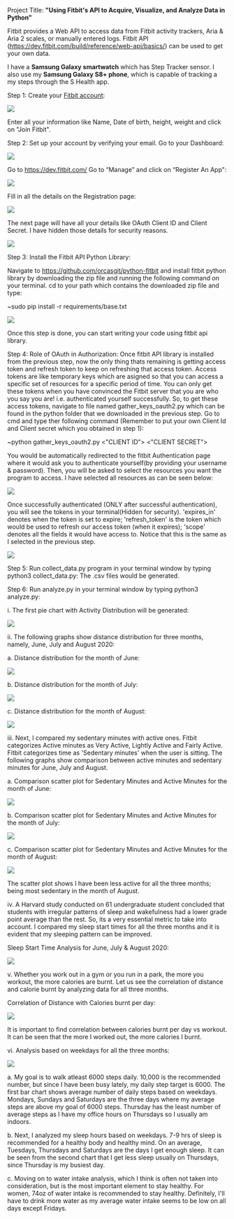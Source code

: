Project Title: **"Using Fitbit's API to Acquire, Visualize, and Analyze Data in Python"**

Fitbit provides a Web API to access data from Fitbit activity trackers, Aria & Aria 2 scales, or manually entered logs.
Fitbit API (https://dev.fitbit.com/build/reference/web-api/basics/) can be used to get your own data.

I have a **Samsung Galaxy smartwatch** which has Step Tracker sensor. I also use my **Samsung Galaxy S8+ phone**, which is capable of tracking a my steps through the S Health app.

Step 1: Create your [Fitbit account](https://accounts.fitbit.com/signup?targetUrl=https%3A%2F%2Fwww.fitbit.com%2Flogin%2Ftransferpage%3Fredirect%3Dhttps%253A%252F%252Fwww.fitbit.com&lcl=en_US):

![](createFitbitAccount.PNG)

Enter all your information like Name, Date of birth, height, weight and click on "Join Fitbit".

Step 2: Set up your account by verifying your email. Go to your Dashboard:

![](fitbitDashboard.PNG)

Go to https://dev.fitbit.com/
Go to “Manage” and click on “Register An App":

![](registerApp.PNG)

Fill in all the details on the Registration page:

![](registrationInfo.PNG)

The next page will have all your details like OAuth Client ID and Client Secret.
I have hidden those details for security reasons.

![](authDetails.PNG)

Step 3: Install the Fitbit API Python Library:

Navigate to https://github.com/orcasgit/python-fitbit and install fitbit python library by downloading the zip file and running the following command on your terminal.
cd to your path which contains the downloaded zip file and type:

~sudo pip install -r requirements/base.txt

![](installLibrary.PNG)

Once this step is done, you can start writing your code using fitbit api library.

Step 4: Role of OAuth in Authorization:
Once fitbit API library is installed from the previous step, now the only thing thats remaining is getting access token and refresh token to keep on refreshing that access token. 
Access tokens are like temporary keys which are asigned so that you can access a specific set of resources for a specific period of time. You can only get these tokens when you have convinced the Fitbit server that you are who you say you are! i.e. authenticated yourself successfully. 
So, to get these access tokens, navigate to file named gather_keys_oauth2.py which can be found in the python folder that we downloaded in the previous step. Go to cmd and type ther following command (Remember to put your own Client Id and Client secret which you obtained in step 1):

~python gather_keys_oauth2.py <"CLIENT ID"> <"CLIENT SECRET"> 

You would be automatically redirected to the fitbit Authentication page where it would ask you to authenticate yourself(by providing your username & password). Then, you will be asked to select the resources you want the program to access. I have selected all resources as can be seen below:

![](oauth.PNG)

Once successfully authenticated (ONLY after successful authentication), you will see the tokens in your terminal(Hidden for security). 
'expires_in' denotes when the token is set to expire;
'refresh_token' is the token which would be used to refresh our access token (when it expires);
'scope' denotes all the fields it would have access to. Notice that this is the same as I selected in the previous step.

![](oAuthTokens.PNG)




Step 5: Run collect_data.py program in your terminal window by typing python3 collect_data.py:
The .csv files would be generated.

Step 6: Run analyze.py in your terminal window by typing python3 analyze.py:

i. The first pie chart with Activity Distribution will be generated:

![](1.Activity_Distribution.PNG)

ii. The following graphs show distance distribution for three months, namely, June, July and August 2020:

  a. Distance distribution for the month of June:
  
  ![](2a.Distance_June_All_Days.PNG)
  
  b. Distance distribution for the month of July:
  
  ![](2b.Distance_July_All_Days.PNG)
  
  c. Distance distribution for the month of August:
  
  ![](2c.Distance_Aug_All_Days.PNG)

iii. Next, I compared my sedentary minutes with active ones. Fitbit categorizes Active minutes as Very Active, Lightly Active and Fairly Active. Fitbit categorizes time as 'Sedentary minutes' when the user is sitting.
The following graphs show comparison between active minutes and sedentary minutes for June, July and August.

  a. Comparison scatter plot for Sedentary Minutes and Active Minutes for the month of June:
  
  ![](3a.SedvsAct_June.PNG)
  
  b. Comparison scatter plot for Sedentary Minutes and Active Minutes for the month of July:
  
  ![](3b.SedvsAct_July.PNG)
  
  c. Comparison scatter plot for Sedentary Minutes and Active Minutes for the month of August:
  
  ![](3c.SedvsAct_Aug.PNG)
  
  The scatter plot shows I have been less active for all the three months; being most sedentary in the month of August.
  
iv. A Harvard study conducted on 61 undergraduate student concluded that students with irregular patterns of sleep and wakefulness had a lower grade point average than the rest. So, its a very essential metric to take into account.
 I compared my sleep start times for all the three months and it is evident that my sleeping pattern can be improved.
 
  Sleep Start Time Analysis for June, July & August 2020:
  
  ![](4.Sleep_StartTime_Frequency.PNG)
  
 v. Whether you work out in a gym or you run in a park, the more you workout, the more calories are burnt. Let us see the correlation of distance and calorie burnt by analyzing data for all three months. 
 
  Correlation of Distance with Calories burnt per day:
  
  ![](5.Correlation_Cal_Dist.PNG)
  
  It is important to find correlation between calories burnt per day vs workout. It can be seen that the more I worked out, the more calories I burnt.
  
 vi. Analysis based on weekdays for all the three months:
 
  ![](6.Average_Step_Sleep_Water.PNG)
  
  a. My goal is to walk atleast 6000 steps daily. 10,000 is the recommended number, but since I have been busy lately, my daily step target is 6000. The first bar chart shows average number of daily steps based on weekdays. Mondays, Sundays and Saturdays are the three days where my average steps are above my goal of 6000 steps. Thursday has the least number of average steps as I have my office hours on Thursdays so I usually am indoors.
  
  b. Next, I analyzed my sleep hours based on weekdays. 7-9 hrs of sleep is recommended for a healthy body and healthy mind. On an average, Tuesdays, Thursdays and Saturdays are the days I get enough sleep. It can be seen from the second chart that I get less sleep usually on Thursdays, since Thursday is my busiest day.
  
  c. Moving on to water intake analysis, which I think is often not taken into consideration, but is the most important element to stay healthy. For women, 74oz of water intake is recommended to stay healthy. Definitely, I'll have to drink more water as my average water intake seems to be low on all days except Fridays.
 

